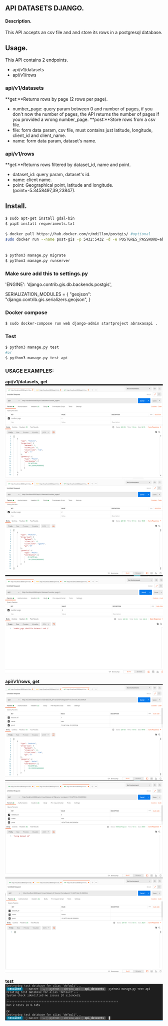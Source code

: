 ## API DATASETS DJANGO.

#### Description.

This API accepts an csv file and and store its rows in a postgresql database.

## Usage.

This API contains 2 endpoints.

- api/v1/datasets
- api/v1/rows

### api/v1/datasets

**get:**Returns rows by page (2 rows per page).
- number_page: query param between 0 and number of pages, if you don't now the number of pages, the API returns the number of pages if you provided a wrong number_page.
**post:**Store rows from a csv file.
- file: form data param, csv file, must contains just latitude, longitude, client_id and client_name.
- name: form data param, dataset's name.

### api/v1/rows
**get:**Returns rows filtered by dataset_id, name and point.

- dataset_id: query param, dataset's id.
- name: client name.
- point: Geographical point, latitude and longitude. (point=-5.3458497,39,23847).

## Install.
```sh 
$ sudo apt-get install gdal-bin
$ pip3 install requeriments.txt

$ docker pull https://hub.docker.com/r/mdillon/postgis/ #optional
sudo docker run --name post-gis -p 5432:5432 -d -e POSTGRES_PASSWORD=abraxas mdillon/postgis 


$ python3 manage.py migrate
$ python3 manage.py runserver

```

### Make sure add this to settings.py
'ENGINE': 'django.contrib.gis.db.backends.postgis', 

SERIALIZATION_MODULES = {
    "geojson": "django.contrib.gis.serializers.geojson", 
}

### Docker compose 
```sh 
$ sudo docker-compose run web django-admin startproject abraxasapi .
``` 

### Test
```sh 
$ python3 manage.py test 
#or
$ python3 manage.py test api

``` 

### USAGE EXAMPLES:
**api/v1/datasets, get**
![getdataset1](assets/getdataset1.png)
![getdataset2](assets/getdataset2.png)
![getdataset3](assets/getdataset3.png)

**api/v1/rows, get**
![getrows1](assets/getrow1.png)
![getrows2](assets/getrows2.png)
![getrows3](assets/getrows3.png)

**test**
![test](assets/test.png)




